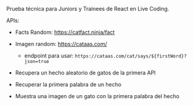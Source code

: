 Prueba técnica para Juniors y Trainees de React en Live Coding.

APIs:

- Facts Random: https://catfact.ninja/fact
- Imagen random: https://cataas.com/
  - endpoint para usar: `https://cataas.com/cat/says/${firstWord}?json=true`

- Recupera un hecho aleatorio de gatos de la primera API 
- Recuperar la primera palabra de un hecho
- Muestra una imagen de un gato con la primera palabra del hecho